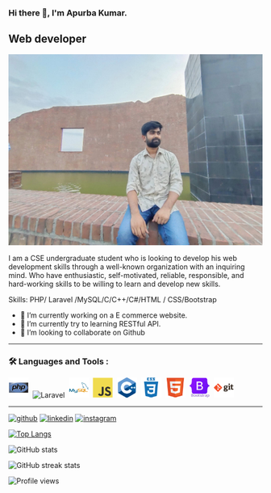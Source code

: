 ### Hi there 👋, I'm Apurba Kumar.
## Web developer
![Web developer](https://github.com/Apurba-kumar/picture/blob/main/300169872_3291373854471236_4378834416442513552_n.jpg)

 I am a CSE undergraduate student who is looking to develop his web development skills through a well-known organization with an inquiring mind.  Who have enthusiastic, self-motivated, reliable, responsible, and hard-working skills to be willing to learn and develop new skills.

Skills: PHP/ Laravel /MySQL/C/C++/C#/HTML / CSS/Bootstrap

- 🔭 I’m currently working on a E commerce website. 
- 🌱 I’m currently try to learning RESTful API. 
- 👯 I’m looking to collaborate on Github 

---

### :hammer_and_wrench: Languages and Tools :
<div>
  <img src="https://github.com/devicons/devicon/blob/master/icons/php/php-original.svg" title="PHP" alt="PHP" width="40" height="40"/>&nbsp;
  <img src="https://upload.wikimedia.org/wikipedia/commons/thumb/9/9a/Laravel.svg/1969px-Laravel.svg.png" title="Laravel" alt="Laravel" width="40" height="40"/>&nbsp;
 <img src="https://github.com/devicons/devicon/blob/master/icons/mysql/mysql-original-wordmark.svg" title="MySQL"  alt="MySQL" width="40" height="40"/>&nbsp;
 <img src="https://github.com/devicons/devicon/blob/master/icons/javascript/javascript-original.svg" title="JavaScript" alt="JavaScript" width="40" height="40"/>&nbsp;
 <img src="https://github.com/devicons/devicon/blob/master/icons/cplusplus/cplusplus-original.svg" title="JavaScript" alt="JavaScript" width="40" height="40"/>&nbsp;
 <img src="https://github.com/devicons/devicon/blob/master/icons/css3/css3-plain-wordmark.svg"  title="CSS3" alt="CSS" width="40" height="40"/>&nbsp;
  <img src="https://github.com/devicons/devicon/blob/master/icons/html5/html5-original.svg" title="HTML5" alt="HTML" width="40" height="40"/>&nbsp;
  <img src="https://github.com/devicons/devicon/blob/master/icons/bootstrap/bootstrap-original-wordmark.svg" title="Bootstrap" alt="Bootstrap" width="40" height="40"/>&nbsp;
  <img src="https://github.com/devicons/devicon/blob/master/icons/git/git-original-wordmark.svg" title="Git" **alt="Git" width="40" height="40"/>
</div>

---



[<img src='https://cdn.jsdelivr.net/npm/simple-icons@3.0.1/icons/github.svg' alt='github' height='40'>](https://github.com/Apurba-kumar)  [<img src='https://cdn.jsdelivr.net/npm/simple-icons@3.0.1/icons/linkedin.svg' alt='linkedin' height='40'>](https://www.linkedin.com/in/apurbakumar/)  [<img src='https://cdn.jsdelivr.net/npm/simple-icons@3.0.1/icons/instagram.svg' alt='instagram' height='40'>](https://www.instagram.com/apurba_kumar_surjo/)  

[![Top Langs](https://github-readme-stats.vercel.app/api/top-langs/?username=Apurba-kumar)](https://github.com/anuraghazra/github-readme-stats)

![GitHub stats](https://github-readme-stats.vercel.app/api?username=Apurba-kumar&show_icons=true&count_private=true)  

![GitHub streak stats](https://github-readme-streak-stats.herokuapp.com/?user=Apurba-kumar)  

![Profile views](https://gpvc.arturio.dev/Apurba-kumar)  


